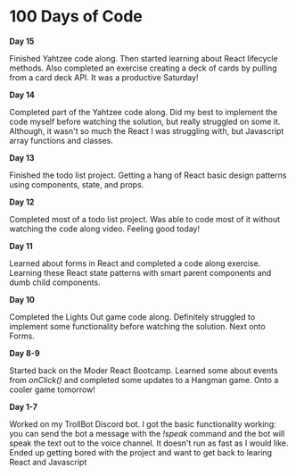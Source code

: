 # 100 Days of Code

<b>Day 15</b>
  <p>Finished Yahtzee code along. Then started learning about React lifecycle methods. Also completed an exercise creating a deck of cards by pulling from a card deck API. It was a productive Saturday!</p>

<b>Day 14</b>
  <p>Completed part of the Yahtzee code along. Did my best to implement the code myself before watching the solution, but really struggled on some it. Although, it wasn't so much the React I was struggling with, but Javascript array functions and classes.</p>

<b>Day 13</b>
  <p>Finished the todo list project. Getting a hang of React basic design patterns using components, state, and props.</p>

<b>Day 12</b>
  <p>Completed most of a todo list project. Was able to code most of it without watching the code along video. Feeling good today!</p>

<b>Day 11</b>
  <p>Learned about forms in React and completed a code along exercise. Learning these React state patterns with smart parent components and dumb child components.</p>

<b>Day 10</b>
  <p>Completed the Lights Out game code along. Definitely struggled to implement some functionality before watching the solution. Next onto Forms.</p>

<b>Day 8-9</b>
  <p>Started back on the Moder React Bootcamp. Learned some about events from <em>onClick()</em> and completed some updates to a Hangman game. Onto a cooler game tomorrow!</p>

<b>Day 1-7</b>
  <p>Worked on my TrollBot Discord bot. I got the basic functionality working: you can send the bot a message with the <em>!speak</em> command and the bot will speak the text out to the voice channel. It doesn't run as fast as I would like. Ended up getting bored with the project and want to get back to learing React and Javascript</p>
